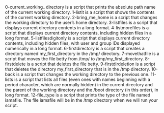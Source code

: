 0-current_working_ directory is a script that prints the absolute path name of the current working directory.
1-listit is a script that shows the contents of the current working directory.
2-bring_me_home is a script that changes the working directory to the user’s home directory.
3-listfiles is a script that displays current directory contents in a long format.
4-listmorefiles is a script that displays current directory contents, including hidden files in a long format.
5-listfilesdigitonly is a script that displays current directory contents, including hidden files, with user and group IDs displayed numerically in a long format.
6-firstdirectory is a script that creates a directory named my_first_directory in the /tmp/ directory.
7-movethatfile is a script that moves the file betty from /tmp/ to /tmp/my_first_directory.
8-firstdelete is a script that deletes the file betty.
9-firstdirdeletion is a script that deletes the directory my_first_directory that is in the /tmp directory.
10-back is a script that changes the working directory to the previous one.
11-lists is a script that lists all files (even ones with names beginning with a period character, which are normally hidden) in the current directory and the parent of the working directory and the /boot directory (in this order), in long format.
12-file_type is a script that prints the type of the file named iamafile. The file iamafile will be in the /tmp directory when we will run your script.
